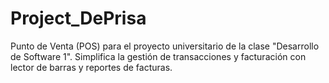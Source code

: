 # Project_DePrisa
Punto de Venta (POS) para el proyecto universitario de la clase "Desarrollo de Software 1". Simplifica la gestión de transacciones y facturación con lector de barras y reportes de facturas.
